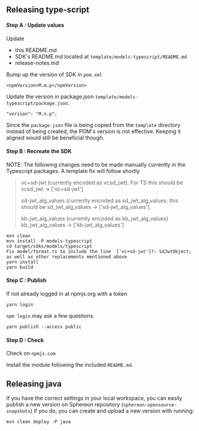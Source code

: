 ## Releasing type-script

#### Step A : Update values

Update

- this README.md
- SDK's README.md located at `template/models-typescript/README.md`
- release-notes.md

Bump up the version of SDK in `pom.xml`

```
<npmVersion>M.m.p</npmVersion>
```

Update the version in package.json `template/models-typescript/package.json`.

```
"version": "M.n.p",
```

Since the `package.json` file is being copied from the `template` directory instead of being created, the POM's version
is not effective. Keeping it aligned would still be beneficial though.

#### Step B : Recreate the SDK

NOTE: The following changes need to be made manually currently in the Typescript packages. A template fix will follow
shortly
> vc+sd-jwt (currently encoded as vcsd_jwt). For TS this should be vcsd_jwt -> ['vc+sd-jwt']
> 
> sd-jwt_alg_values (currently encoded as sd_jwt_alg_values; this should be sd_jwt_alg_values -> ['sd-jwt_alg_values']
> 
> kb-jwt_alg_values (currently encoded as kb_jwt_alg_values) kb_jwt_alg_values -> ['kb-jwt_alg_values']

```
mvn clean
mvn install -P models-typescript
cd target/sdks/models/typescript
Fix model/format.ts to include the line  ['vc+sd-jwt']?: SdJwtObject; as well as other replacements mentioned above
yarn install
yarn build
```

#### Step C : Publish

If not already logged in at npmjs.org with a token

```
yarn login
```

`npm login` may ask a few questions.

```
yarn publish --access public
```

#### Step D : Check

Check on `npmjs.com`

Install the module following the included `README.md`.

## Releasing java

If you have the correct settings in your local workspace, you can easily publish a new version on Sphereon
repository (`sphereon-opensource-snapshots`)
if you do, you can create and upload a new version with running:

```
mvn clean deploy -P java
```
